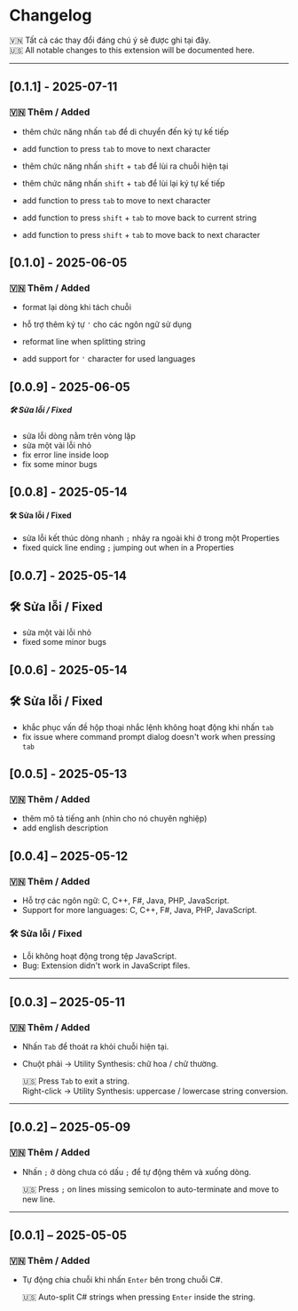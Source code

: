 # Changelog

🇻🇳 Tất cả các thay đổi đáng chú ý sẽ được ghi tại đây.  
🇺🇸 All notable changes to this extension will be documented here.

---
## [0.1.1] - 2025-07-11

### 🇻🇳 Thêm / Added
- thêm chức năng nhấn `tab` để di chuyển đến ký tự kế tiếp
- add function to press `tab` to move to next character
- thêm chức năng nhấn `shift` + `tab` để lùi ra chuỗi hiện tại
- thêm chức năng nhấn `shift` + `tab` để lùi lại ký tự kế tiếp

- add function to press `tab` to move to next character
- add function to press `shift` + `tab` to move back to current string
- add function to press `shift` + `tab` to move back to next character

## [0.1.0] - 2025-06-05

### 🇻🇳 Thêm / Added
- format lại dòng khi tách chuỗi
- hỗ trợ thêm ký tự `'` cho các ngôn ngữ sử dụng

- reformat line when splitting string
- add support for `'` character for used languages

## [0.0.9] - 2025-06-05

##### 🛠️ Sửa lỗi / Fixed
- sửa lỗi dòng nằm trên vòng lặp
- sửa một vài lỗi nhỏ
- fix error line inside loop
- fix some minor bugs

## [0.0.8] - 2025-05-14

#### 🛠️ Sửa lỗi / Fixed
- sửa lỗi kết thúc dòng nhanh `;` nhảy ra ngoài khi ở trong một Properties
- fixed quick line ending `;` jumping out when in a Properties

## [0.0.7] - 2025-05-14

## 🛠️ Sửa lỗi / Fixed
- sửa một vài lỗi nhỏ
- fixed some minor bugs

## [0.0.6] - 2025-05-14

## 🛠️ Sửa lỗi / Fixed
- khắc phục vấn đề hộp thoại nhắc lệnh không hoạt động khi nhấn `tab`
- fix issue where command prompt dialog doesn't work when pressing `tab`

## [0.0.5] - 2025-05-13

### 🇻🇳 Thêm / Added
- thêm mô tả tiếng anh (nhìn cho nó chuyên nghiệp)
- add english description

## [0.0.4] – 2025-05-12

### 🇻🇳 Thêm / Added
- Hỗ trợ các ngôn ngữ: C, C++, F#, Java, PHP, JavaScript.
- Support for more languages: C, C++, F#, Java, PHP, JavaScript.

### 🛠️ Sửa lỗi / Fixed
- Lỗi không hoạt động trong tệp JavaScript.
- Bug: Extension didn't work in JavaScript files.

---

## [0.0.3] – 2025-05-11

### 🇻🇳 Thêm / Added
- Nhấn `Tab` để thoát ra khỏi chuỗi hiện tại.
- Chuột phải → Utility Synthesis: chữ hoa / chữ thường.

  🇺🇸 Press `Tab` to exit a string.  
  Right-click → Utility Synthesis: uppercase / lowercase string conversion.

---

## [0.0.2] – 2025-05-09

### 🇻🇳 Thêm / Added
- Nhấn `;` ở dòng chưa có dấu `;` để tự động thêm và xuống dòng.

  🇺🇸 Press `;` on lines missing semicolon to auto-terminate and move to new line.

---

## [0.0.1] – 2025-05-05

### 🇻🇳 Thêm / Added
- Tự động chia chuỗi khi nhấn `Enter` bên trong chuỗi C#.

  🇺🇸 Auto-split C# strings when pressing `Enter` inside the string.
